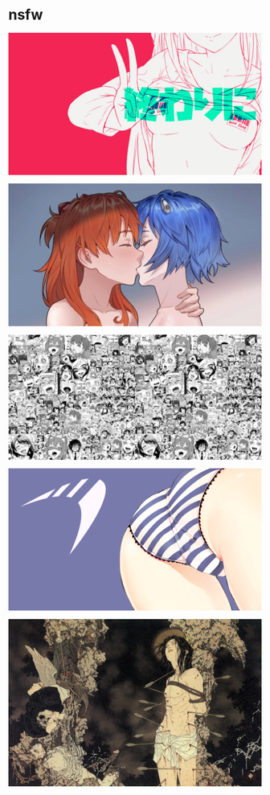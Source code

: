 # nsfw

<a href="moeshop.png"><img alt="moeshop" src="moeshop.png"></a>

<a href="evangelion.jpg"><img alt="evangelion" src="evangelion.jpg"></a>

<a href="b-914.jpg"><img alt="b-914" src="b-914.jpg"></a>

<a href="parabola.png"><img alt="parabola" src="parabola.png"></a>

<a href="takato_yamamoto.jpg"><img alt="takato_yamamoto" src="takato_yamamoto.jpg"></a>

